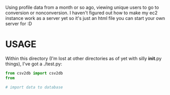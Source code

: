 Using profile data from a month or so ago, viewing unique users to go to conversion or nonconversion. I haven't figured out how to make my ec2 instance work as a server yet so it's just an html file you can start your own server for :D

USAGE
=====
Within this directory (I'm lost at other directories as of yet with silly __init__.py things), I've got a ./test.py:

```python
from csv2db import csv2db
from 

# import data to database
````